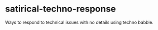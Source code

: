 # satirical-techno-response
Ways to respond to technical issues with no details using techno babble.
